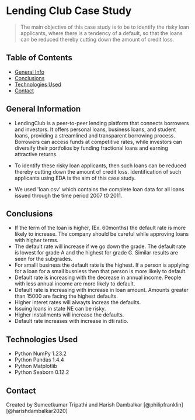 # Lending Club Case Study
> The main objective of this case study is to be to identify the risky loan applicants, where there is a tendency of a default, so that the loans can be reduced thereby cutting down the amount of credit loss.


## Table of Contents
* [General Info](#general-information)
* [Conclusions](#conclusions)
* [Technologies Used](#technologies-used)
* [Contact](#contacts)



## General Information
- LendingClub is a peer-to-peer lending platform that connects borrowers and investors. It offers personal loans, business loans, and student loans, providing a streamlined and transparent borrowing process. Borrowers can access funds at competitive rates, while investors can diversify their portfolios by funding fractional loans and earning attractive returns.

- To identify these risky loan applicants, then such loans can be reduced thereby cutting down the amount of credit loss. Identification of such applicants using EDA is the aim of this case study.

- We used 'loan.csv' which contains the complete loan data for all loans issued through the time period 2007 t0 2011.



## Conclusions
- If the term of the loan is higher, (Ex. 60months) the default rate is more likely to increase. The company should be careful while approving loans with higher terms.
- The default rate will increase if we go down the grade. The default rate is lowest for grade A and the highest for grade G. Similar results are seen for the subgrades. 
- For smalll business the default rate is the highest. If a person is applying for a loan for a small busniess then that person is more likely to default.
- Default rate is increasing with the decrease in annual income. People with less annual income are more likely to default.
- Default rate is increasing with increase in loan amount. Amounts greater than 15000 are facing the highest defaults.
- Higher interet rates will alwayts increas the defaults.
- Issuing loans in state NE can be risky.
- Higher installments will increase the defaults.
- Default rate increases with increase in dti ratio.



## Technologies Used
- Python NumPy 1.23.2
- Python Pandas 1.4.4
- Python Matplotlib 
- Python Seaborn 0.12.2



## Contact
Created by 
Sumeetkumar Tripathi and Harish Dambalkar
[@philipfranklin] [@harishdambalkar2020]
